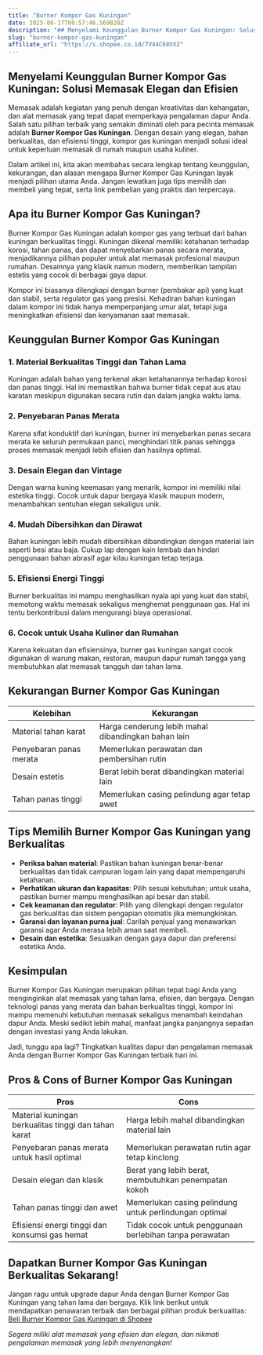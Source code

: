 ```yaml
---
title: "Burner Kompor Gas Kuningan"
date: 2025-06-17T00:57:46.569820Z
description: "## Menyelami Keunggulan Burner Kompor Gas Kuningan: Solusi Memasak Elegan dan Efisien..."
slug: "burner-kompor-gas-kuningan"
affiliate_url: "https://s.shopee.co.id/7V44C68VX2"
---
```

## Menyelami Keunggulan Burner Kompor Gas Kuningan: Solusi Memasak Elegan dan Efisien

Memasak adalah kegiatan yang penuh dengan kreativitas dan kehangatan, dan alat memasak yang tepat dapat memperkaya pengalaman dapur Anda. Salah satu pilihan terbaik yang semakin diminati oleh para pecinta memasak adalah **Burner Kompor Gas Kuningan**. Dengan desain yang elegan, bahan berkualitas, dan efisiensi tinggi, kompor gas kuningan menjadi solusi ideal untuk keperluan memasak di rumah maupun usaha kuliner.

Dalam artikel ini, kita akan membahas secara lengkap tentang keunggulan, kekurangan, dan alasan mengapa Burner Kompor Gas Kuningan layak menjadi pilihan utama Anda. Jangan lewatkan juga tips memilih dan membeli yang tepat, serta link pembelian yang praktis dan terpercaya.

## Apa itu Burner Kompor Gas Kuningan?

Burner Kompor Gas Kuningan adalah kompor gas yang terbuat dari bahan kuningan berkualitas tinggi. Kuningan dikenal memiliki ketahanan terhadap korosi, tahan panas, dan dapat menyebarkan panas secara merata, menjadikannya pilihan populer untuk alat memasak profesional maupun rumahan. Desainnya yang klasik namun modern, memberikan tampilan estetis yang cocok di berbagai gaya dapur.

Kompor ini biasanya dilengkapi dengan burner (pembakar api) yang kuat dan stabil, serta regulator gas yang presisi. Kehadiran bahan kuningan dalam kompor ini tidak hanya memperpanjang umur alat, tetapi juga meningkatkan efisiensi dan kenyamanan saat memasak.

## Keunggulan Burner Kompor Gas Kuningan

### 1. Material Berkualitas Tinggi dan Tahan Lama

Kuningan adalah bahan yang terkenal akan ketahanannya terhadap korosi dan panas tinggi. Hal ini memastikan bahwa burner tidak cepat aus atau karatan meskipun digunakan secara rutin dan dalam jangka waktu lama.

### 2. Penyebaran Panas Merata

Karena sifat konduktif dari kuningan, burner ini menyebarkan panas secara merata ke seluruh permukaan panci, menghindari titik panas sehingga proses memasak menjadi lebih efisien dan hasilnya optimal.

### 3. Desain Elegan dan Vintage

Dengan warna kuning keemasan yang menarik, kompor ini memiliki nilai estetika tinggi. Cocok untuk dapur bergaya klasik maupun modern, menambahkan sentuhan elegan sekaligus unik.

### 4. Mudah Dibersihkan dan Dirawat

Bahan kuningan lebih mudah dibersihkan dibandingkan dengan material lain seperti besi atau baja. Cukup lap dengan kain lembab dan hindari penggunaan bahan abrasif agar kilau kuningan tetap terjaga.

### 5. Efisiensi Energi Tinggi

Burner berkualitas ini mampu menghasilkan nyala api yang kuat dan stabil, memotong waktu memasak sekaligus menghemat penggunaan gas. Hal ini tentu berkontribusi dalam mengurangi biaya operasional.

### 6. Cocok untuk Usaha Kuliner dan Rumahan

Karena kekuatan dan efisiensinya, burner gas kuningan sangat cocok digunakan di warung makan, restoran, maupun dapur rumah tangga yang membutuhkan alat memasak tangguh dan tahan lama.

## Kekurangan Burner Kompor Gas Kuningan

| Kelebihan | Kekurangan                          |
|------------|------------------------------------|
| Material tahan karat | Harga cenderung lebih mahal dibandingkan bahan lain |
| Penyebaran panas merata | Memerlukan perawatan dan pembersihan rutin |
| Desain estetis | Berat lebih berat dibandingkan material lain |
| Tahan panas tinggi | Memerlukan casing pelindung agar tetap awet |

## Tips Memilih Burner Kompor Gas Kuningan yang Berkualitas

- **Periksa bahan material**: Pastikan bahan kuningan benar-benar berkualitas dan tidak campuran logam lain yang dapat mempengaruhi ketahanan.
- **Perhatikan ukuran dan kapasitas**: Pilih sesuai kebutuhan; untuk usaha, pastikan burner mampu menghasilkan api besar dan stabil.
- **Cek keamanan dan regulator**: Pilih yang dilengkapi dengan regulator gas berkualitas dan sistem pengapian otomatis jika memungkinkan.
- **Garansi dan layanan purna jual**: Carilah penjual yang menawarkan garansi agar Anda merasa lebih aman saat membeli.
- **Desain dan estetika**: Sesuaikan dengan gaya dapur dan preferensi estetika Anda.

## Kesimpulan

Burner Kompor Gas Kuningan merupakan pilihan tepat bagi Anda yang menginginkan alat memasak yang tahan lama, efisien, dan bergaya. Dengan teknologi panas yang merata dan bahan berkualitas tinggi, kompor ini mampu memenuhi kebutuhan memasak sekaligus menambah keindahan dapur Anda. Meski sedikit lebih mahal, manfaat jangka panjangnya sepadan dengan investasi yang Anda lakukan.

Jadi, tunggu apa lagi? Tingkatkan kualitas dapur dan pengalaman memasak Anda dengan Burner Kompor Gas Kuningan terbaik hari ini.

## Pros & Cons of Burner Kompor Gas Kuningan

| Pros | Cons |
|------------------------------|-------------------------------------------|
| Material kuningan berkualitas tinggi dan tahan karat | Harga lebih mahal dibandingkan material lain |
| Penyebaran panas merata untuk hasil optimal | Memerlukan perawatan rutin agar tetap kinclong |
| Desain elegan dan klasik | Berat yang lebih berat, membutuhkan penempatan kokoh |
| Tahan panas tinggi dan awet | Memerlukan casing pelindung untuk perlindungan optimal |
| Efisiensi energi tinggi dan konsumsi gas hemat | Tidak cocok untuk penggunaan berlebihan tanpa perawatan |

## Dapatkan Burner Kompor Gas Kuningan Berkualitas Sekarang!

Jangan ragu untuk upgrade dapur Anda dengan Burner Kompor Gas Kuningan yang tahan lama dan bergaya. Klik link berikut untuk mendapatkan penawaran terbaik dan berbagai pilihan produk berkualitas: [Beli Burner Kompor Gas Kuningan di Shopee](https://s.shopee.co.id/7V44C68VX2)

*Segera miliki alat memasak yang efisien dan elegan, dan nikmati pengalaman memasak yang lebih menyenangkan!*